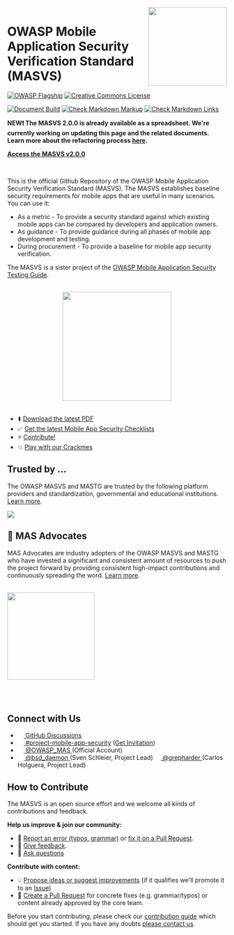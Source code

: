 <img width="180px" align="right" style="float: right;" src="cover.png">

# OWASP Mobile Application Security Verification Standard (MASVS)

[![OWASP Flagship](https://img.shields.io/badge/owasp-flagship%20project-48A646.svg)](https://owasp.org/projects/)
[![Creative Commons License](https://img.shields.io/github/license/OWASP/owasp-masvs)](https://creativecommons.org/licenses/by-sa/4.0/ "CC BY-SA 4.0")

[![Document Build](https://github.com/OWASP/owasp-masvs/workflows/Document%20Build/badge.svg)](https://github.com/OWASP/owasp-masvs/actions?query=workflow%3A%22CI+Build%22)
[![Check Markdown Markup](https://github.com/OWASP/owasp-masvs/workflows/Check%20Markdown%20Markup/badge.svg)](https://github.com/OWASP/owasp-masvs/actions?query=workflow%3A%22Check+Markdown+markup%22)
[![Check Markdown Links](https://github.com/OWASP/owasp-masvs/workflows/Check%20Markdown%20Links/badge.svg)](https://github.com/OWASP/owasp-masvs/actions?query=workflow%3A%22Check+Markdown+Links%22)

**NEW❗ The MASVS 2.0.0 is already available as a spreadsheet. We're currently working on updating this page and the related documents. Learn more about the refactoring process [here](https://github.com/OWASP/owasp-masvs/discussions/categories/big-masvs-refactoring).**

**[Access the MASVS v2.0.0](https://docs.google.com/spreadsheets/d/1MZIvJ5Aze-zpyzLvQZVwyzF0bKWRPfnEd7nqFeH2PfA/edit?usp=sharing)**

<br>

This is the official Github Repository of the OWASP Mobile Application Security Verification Standard (MASVS). The MASVS establishes baseline security requirements for mobile apps that are useful in many scenarios. You can use it:

- As a metric - To provide a security standard against which existing mobile apps can be compared by developers and application owners.
- As guidance - To provide guidance during all phases of mobile app development and testing.
- During procurement - To provide a baseline for mobile app security verification.

The MASVS is a sister project of the [OWASP Mobile Application Security Testing Guide](https://github.com/OWASP/owasp-mastg "OWASP Mobile Application Security Testing Guide").

<br>

<center>
<a href="https://mas.owasp.org/MASVS">
<img width="250px" src="Document/images/open_website.png"/>
</a>
</center>

<br>

- ⬇️ [Download the latest PDF](https://github.com/OWASP/owasp-masvs/releases/latest)
- ✅ [Get the latest Mobile App Security Checklists](https://github.com/OWASP/owasp-mastg/releases/latest)
- ⚡ [Contribute!](#how-to-contribute)
- 💥 [Play with our Crackmes](https://mas.owasp.org/crackmes)

## Trusted by ...

The OWASP MASVS and MASTG are trusted by the following platform providers and standardization, governmental and educational institutions. [Learn more](https://mas.owasp.org/MASTG/Intro/0x02b-MASVS-MASTG-Adoption/).

<a href="https://mas.owasp.org/MASTG/Intro/0x02b-MASVS-MASTG-Adoption/">
<img src="https://github.com/OWASP/owasp-mastg/blob/master/Document/Images/Other/trusted-by-logos.png"/>
</a>

## 🥇 MAS Advocates

MAS Advocates are industry adopters of the OWASP MASVS and MASTG who have invested a significant and consistent amount of resources to push the project forward by providing consistent high-impact contributions and continuously spreading the word. [Learn more](https://mas.owasp.org/MASTG/Intro/0x02c-Acknowledgements).

<br>

<a href="https://mas.owasp.org/MASTG/Intro/0x02c-Acknowledgements#our-mastg-advocates">
<img src="https://raw.githubusercontent.com/OWASP/owasp-mastg/master/Document/Images/Other/nowsecure-logo.png" width="200px;" />
</a>

<br><br>

## Connect with Us

<ul>
<li><a href="https://github.com/OWASP/owasp-masvs/discussions"><img src="Document/images/GitHub_logo.png" width="14px"> GitHub Discussions</a></li>
<li><a href="https://owasp.slack.com/archives/C1M6ZVC6S"><img src="Document/Images/slack_logo.png" width="14px">  #project-mobile-app-security</a> (<a href="https://owasp.slack.com/join/shared_invite/zt-g398htpy-AZ40HOM1WUOZguJKbblqkw#//">Get Invitation</a>)</li>
<li><a href="https://twitter.com/OWASP_MAS"><img src="Document/images/twitter_logo.png" width="14px"> @OWASP_MAS </a> (Official Account)</li>
<li><a href="https://twitter.com/bsd_daemon"><img src="Document/images/twitter_logo.png" width="14px"> @bsd_daemon </a> (Sven Schleier, Project Lead) <a href="https://twitter.com/grepharder"><img src="Document/images/twitter_logo.png" width="14px"> @grepharder </a> (Carlos Holguera, Project Lead)</li>
</ul>

## How to Contribute

The MASVS is an open source effort and we welcome all kinds of contributions and feedback.

**Help us improve & join our community:**

- 🐞 [Report an error (typos, grammar)](https://github.com/OWASP/owasp-masvs/issues) or [fix it on a Pull Request](https://github.com/OWASP/owasp-masvs/pulls).
- 💬 [Give feedback](https://github.com/OWASP/owasp-masvs/discussions/categories/general).
- 🙏 [Ask questions](https://github.com/OWASP/owasp-masvs/discussions/categories/q-a)

**Contribute with content:**

- 💡 [Propose ideas or suggest improvements](https://github.com/OWASP/owasp-masvs/discussions/categories/ideas) (if it qualifies we'll promote it to an [Issue](https://github.com/OWASP/owasp-masvs/issues "Github issues"))
- 📄 [Create a Pull Request](https://github.com/OWASP/owasp-masvs/pulls) for concrete fixes (e.g. grammar/typos) or content already approved by the core team.

Before you start contributing, please check our [contribution guide](https://mas.owasp.org/contributing/) which should get you started. If you have any doubts [please contact us](#connect-with-us).
